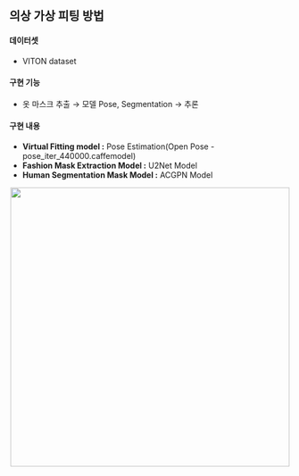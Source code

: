 ## 의상 가상 피팅 방법

#### 데이터셋
- VITON dataset

#### 구현 기능
- 옷 마스크 추출 → 모델 Pose, Segmentation → 추론
#### 구현 내용
-	<b> Virtual Fitting model :</b> Pose Estimation(Open Pose - pose_iter_440000.caffemodel)
-	<b> Fashion Mask Extraction Model :</b> U2Net Model
-	<b> Human Segmentation Mask Model :</b> ACGPN Model

<p align="center">
<img src="https://github.com/VIP-Projects/V-Fit/assets/53934639/7c5fbec5-c086-4cfb-9ae9-c4c5b6212d02" style="width:500px"></p>
